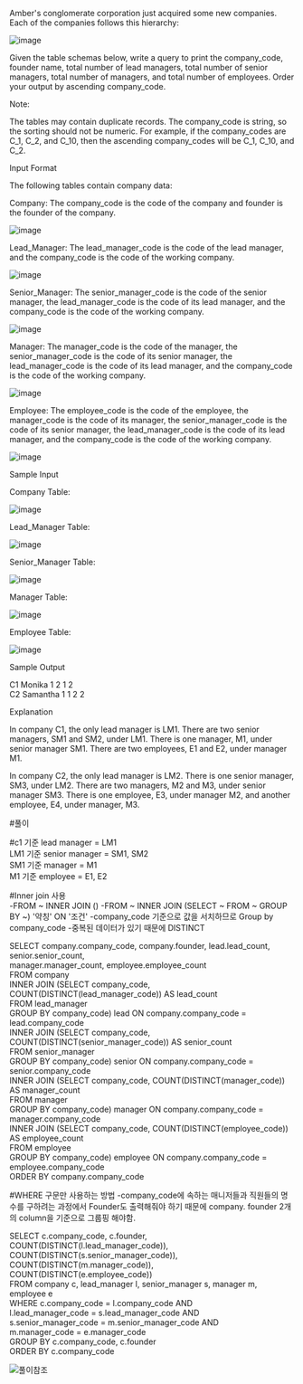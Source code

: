 Amber's conglomerate corporation just acquired some new companies. Each of the companies follows this hierarchy: 

![image](https://user-images.githubusercontent.com/38153316/158398023-e8a70602-48e6-41ef-be69-650b29b2d872.png)

Given the table schemas below, write a query to print the company_code, founder name, total number of lead managers, total number of senior managers, total number of managers, and total number of employees. Order your output by ascending company_code.

Note:

The tables may contain duplicate records.
The company_code is string, so the sorting should not be numeric. For example, if the company_codes are C_1, C_2, and C_10, then the ascending company_codes will be C_1, C_10, and C_2.

Input Format

The following tables contain company data:

Company: The company_code is the code of the company and founder is the founder of the company. 

![image](https://user-images.githubusercontent.com/38153316/158398236-1a33c095-78a9-4391-814c-8d87152b6660.png)

Lead_Manager: The lead_manager_code is the code of the lead manager, and the company_code is the code of the working company. 

![image](https://user-images.githubusercontent.com/38153316/158398205-b6884449-7c16-43ad-bbde-1caf7ea6f52f.png)

Senior_Manager: The senior_manager_code is the code of the senior manager, the lead_manager_code is the code of its lead manager, and the company_code is the code of the working company. 

![image](https://user-images.githubusercontent.com/38153316/158398254-43b691ed-8e43-4740-9f79-2ed2f403481f.png)

Manager: The manager_code is the code of the manager, the senior_manager_code is the code of its senior manager, the lead_manager_code is the code of its lead manager, and the company_code is the code of the working company. 

![image](https://user-images.githubusercontent.com/38153316/158398277-c37f1e2d-c954-4897-b0c3-7b937cbb92dd.png)

Employee: The employee_code is the code of the employee, the manager_code is the code of its manager, the senior_manager_code is the code of its senior manager, the lead_manager_code is the code of its lead manager, and the company_code is the code of the working company. 

![image](https://user-images.githubusercontent.com/38153316/158398302-0e64b2ee-0411-4038-963a-af44d85bb282.png)

Sample Input

Company Table:  

![image](https://user-images.githubusercontent.com/38153316/158398337-c0f718dc-63cf-43bd-bb71-d628ad84b91c.png)

Lead_Manager Table:

![image](https://user-images.githubusercontent.com/38153316/158398389-19a61dc8-c70b-49f1-8587-ab2e8246c6e8.png)

Senior_Manager Table:  

![image](https://user-images.githubusercontent.com/38153316/158399181-c5f2c2fc-6a09-4985-bd88-083c235b47a4.png)

Manager Table: 

![image](https://user-images.githubusercontent.com/38153316/158399227-98d31e32-38ae-4914-8717-682616061e3c.png)

Employee Table: 

![image](https://user-images.githubusercontent.com/38153316/158399287-2457e395-0dd8-434b-8fa8-95cdcd0adb4f.png)


Sample Output  

C1 Monika 1 2 1 2  
C2 Samantha 1 1 2 2  

Explanation

In company C1, the only lead manager is LM1. There are two senior managers, SM1 and SM2, under LM1. There is one manager, M1, under senior manager SM1. There are two employees, E1 and E2, under manager M1.

In company C2, the only lead manager is LM2. There is one senior manager, SM3, under LM2. There are two managers, M2 and M3, under senior manager SM3. There is one employee, E3, under manager M2, and another employee, E4, under manager, M3.

#풀이

#c1 기준 lead manager = LM1  
 LM1 기준 senior manager = SM1, SM2  
 SM1 기준 manager = M1  
 M1 기준 employee = E1, E2  
 
#Inner join 사용  
-FROM ~ INNER JOIN ()
-FROM ~ INNER JOIN (SELECT ~ FROM ~ GROUP BY ~) '약칭' ON '조건'
-company_code 기준으로 값을 서치하므로 Group by company_code
-중복된 데이터가 있기 때문에 DISTINCT  

SELECT company.company_code, company.founder, lead.lead_count, senior.senior_count,  
       manager.manager_count, employee.employee_count  
FROM company  
 INNER JOIN (SELECT company_code, COUNT(DISTINCT(lead_manager_code)) AS lead_count  
             FROM lead_manager  
             GROUP BY company_code) lead ON company.company_code = lead.company_code  
 INNER JOIN (SELECT company_code, COUNT(DISTINCT(senior_manager_code)) AS senior_count  
             FROM senior_manager  
             GROUP BY company_code) senior ON company.company_code = senior.company_code  
 INNER JOIN (SELECT company_code, COUNT(DISTINCT(manager_code)) AS manager_count  
             FROM manager  
             GROUP BY company_code) manager ON company.company_code = manager.company_code  
 INNER JOIN (SELECT company_code, COUNT(DISTINCT(employee_code)) AS employee_count  
             FROM employee  
             GROUP BY company_code) employee ON company.company_code = employee.company_code  
ORDER BY company.company_code  

#WHERE 구문만 사용하는 방법
-company_code에 속하는 매니저들과 직원들의 명수를 구하려는 과정에서 Founder도 출력해줘야 하기 때문에 company. founder 2개의 column을 기준으로 그룹핑 해야함.  

SELECT c.company_code, c.founder,  
       COUNT(DISTINCT(l.lead_manager_code)), COUNT(DISTINCT(s.senior_manager_code)),  
       COUNT(DISTINCT(m.manager_code)), COUNT(DISTINCT(e.employee_code))  
FROM company c, lead_manager l, senior_manager s, manager m, employee e  
WHERE c.company_code = l.company_code AND  
      l.lead_manager_code = s.lead_manager_code AND  
      s.senior_manager_code = m.senior_manager_code AND  
      m.manager_code = e.manager_code  
GROUP BY c.company_code, c.founder   
ORDER BY c.company_code  

![풀이참조](https://techblog-history-younghunjo1.tistory.com/163)

